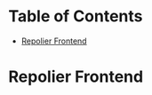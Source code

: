 # Table of Contents

<!-- mtoc-start -->

* [Repolier Frontend](#repolier-frontend)

<!-- mtoc-end -->

# Repolier Frontend
